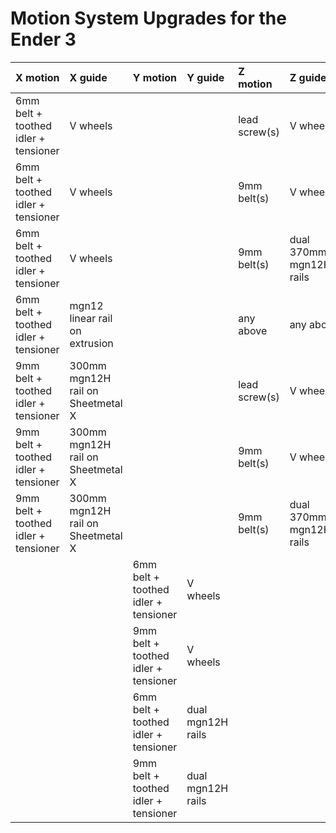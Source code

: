 # Motion System Upgrades for the Ender 3

|X motion|X guide|Y motion|Y guide|Z motion|Z guide|E|probe|
|:----|:----|:----|:----|:----|:----|:----|:----|
|6mm belt + toothed idler + tensioner|V wheels| | |lead screw(s)|V wheels|stiffy, chubby|QD, Beacon, BLT|
|6mm belt + toothed idler + tensioner|V wheels| | |9mm belt(s)|V wheels|stiffy, chubby|QD, Beacon, BLT|
|6mm belt + toothed idler + tensioner|V wheels| | |9mm belt(s)|dual 370mm mgn12H/C rails|stiffy, chubby|QD, Beacon, BLT|
|6mm belt + toothed idler + tensioner|mgn12 linear rail on extrusion| | |any above|any above|dalegaard|QD, Beacon|
|9mm belt + toothed idler + tensioner|300mm mgn12H rail on Sheetmetal X| | |lead screw(s)|V wheels|TBA|Beacon|
|9mm belt + toothed idler + tensioner|300mm mgn12H rail on Sheetmetal X| | |9mm belt(s)|V wheels|TBA|Beacon|
|9mm belt + toothed idler + tensioner|300mm mgn12H rail on Sheetmetal X| | |9mm belt(s)|dual 370mm mgn12H rails|TBA|Beacon|
| | |6mm belt + toothed idler + tensioner|V wheels| | | | |
| | |9mm belt + toothed idler + tensioner|V wheels| | | | |
| | |6mm belt + toothed idler + tensioner|dual mgn12H rails| | | | |
| | |9mm belt + toothed idler + tensioner|dual mgn12H rails| | | | |
